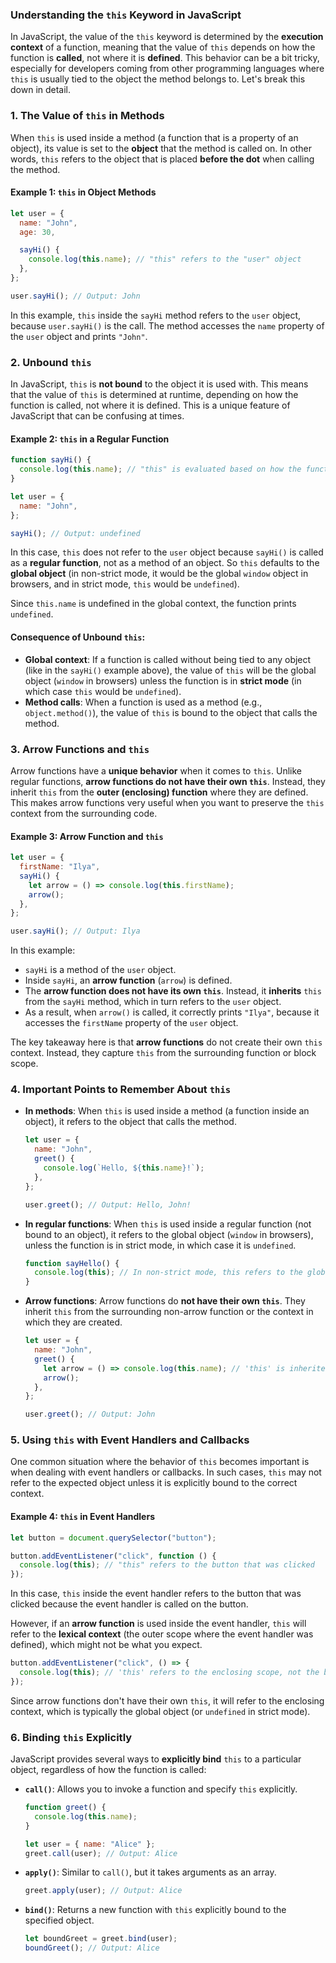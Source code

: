 ### Understanding the `this` Keyword in JavaScript

In JavaScript, the value of the `this` keyword is determined by the **execution context** of a function, meaning that the value of `this` depends on how the function is **called**, not where it is **defined**. This behavior can be a bit tricky, especially for developers coming from other programming languages where `this` is usually tied to the object the method belongs to. Let's break this down in detail.

### 1. **The Value of `this` in Methods**

When `this` is used inside a method (a function that is a property of an object), its value is set to the **object** that the method is called on. In other words, `this` refers to the object that is placed **before the dot** when calling the method.

#### Example 1: `this` in Object Methods

```javascript
let user = {
  name: "John",
  age: 30,

  sayHi() {
    console.log(this.name); // "this" refers to the "user" object
  },
};

user.sayHi(); // Output: John
```

In this example, `this` inside the `sayHi` method refers to the `user` object, because `user.sayHi()` is the call. The method accesses the `name` property of the `user` object and prints `"John"`.

### 2. **Unbound `this`**

In JavaScript, `this` is **not bound** to the object it is used with. This means that the value of `this` is determined at runtime, depending on how the function is called, not where it is defined. This is a unique feature of JavaScript that can be confusing at times.

#### Example 2: `this` in a Regular Function

```javascript
function sayHi() {
  console.log(this.name); // "this" is evaluated based on how the function is called
}

let user = {
  name: "John",
};

sayHi(); // Output: undefined
```

In this case, `this` does not refer to the `user` object because `sayHi()` is called as a **regular function**, not as a method of an object. So `this` defaults to the **global object** (in non-strict mode, it would be the global `window` object in browsers, and in strict mode, `this` would be `undefined`).

Since `this.name` is undefined in the global context, the function prints `undefined`.

#### Consequence of Unbound `this`:

- **Global context**: If a function is called without being tied to any object (like in the `sayHi()` example above), the value of `this` will be the global object (`window` in browsers) unless the function is in **strict mode** (in which case `this` would be `undefined`).
- **Method calls**: When a function is used as a method (e.g., `object.method()`), the value of `this` is bound to the object that calls the method.

### 3. **Arrow Functions and `this`**

Arrow functions have a **unique behavior** when it comes to `this`. Unlike regular functions, **arrow functions do not have their own `this`**. Instead, they inherit `this` from the **outer (enclosing) function** where they are defined. This makes arrow functions very useful when you want to preserve the `this` context from the surrounding code.

#### Example 3: Arrow Function and `this`

```javascript
let user = {
  firstName: "Ilya",
  sayHi() {
    let arrow = () => console.log(this.firstName);
    arrow();
  },
};

user.sayHi(); // Output: Ilya
```

In this example:

- `sayHi` is a method of the `user` object.
- Inside `sayHi`, an **arrow function** (`arrow`) is defined.
- The **arrow function does not have its own `this`**. Instead, it **inherits** `this` from the `sayHi` method, which in turn refers to the `user` object.
- As a result, when `arrow()` is called, it correctly prints `"Ilya"`, because it accesses the `firstName` property of the `user` object.

The key takeaway here is that **arrow functions** do not create their own `this` context. Instead, they capture `this` from the surrounding function or block scope.

### 4. **Important Points to Remember About `this`**

- **In methods**: When `this` is used inside a method (a function inside an object), it refers to the object that calls the method.

  ```javascript
  let user = {
    name: "John",
    greet() {
      console.log(`Hello, ${this.name}!`);
    },
  };

  user.greet(); // Output: Hello, John!
  ```

- **In regular functions**: When `this` is used inside a regular function (not bound to an object), it refers to the global object (`window` in browsers), unless the function is in strict mode, in which case it is `undefined`.

  ```javascript
  function sayHello() {
    console.log(this); // In non-strict mode, this refers to the global object (window)
  }
  ```

- **Arrow functions**: Arrow functions do **not have their own `this`**. They inherit `this` from the surrounding non-arrow function or the context in which they are created.

  ```javascript
  let user = {
    name: "John",
    greet() {
      let arrow = () => console.log(this.name); // 'this' is inherited from greet()
      arrow();
    },
  };

  user.greet(); // Output: John
  ```

### 5. **Using `this` with Event Handlers and Callbacks**

One common situation where the behavior of `this` becomes important is when dealing with event handlers or callbacks. In such cases, `this` may not refer to the expected object unless it is explicitly bound to the correct context.

#### Example 4: `this` in Event Handlers

```javascript
let button = document.querySelector("button");

button.addEventListener("click", function () {
  console.log(this); // "this" refers to the button that was clicked
});
```

In this case, `this` inside the event handler refers to the button that was clicked because the event handler is called on the button.

However, if an **arrow function** is used inside the event handler, `this` will refer to the **lexical context** (the outer scope where the event handler was defined), which might not be what you expect.

```javascript
button.addEventListener("click", () => {
  console.log(this); // 'this' refers to the enclosing scope, not the button
});
```

Since arrow functions don't have their own `this`, it will refer to the enclosing context, which is typically the global object (or `undefined` in strict mode).

### 6. **Binding `this` Explicitly**

JavaScript provides several ways to **explicitly bind** `this` to a particular object, regardless of how the function is called:

- **`call()`**: Allows you to invoke a function and specify `this` explicitly.

  ```javascript
  function greet() {
    console.log(this.name);
  }

  let user = { name: "Alice" };
  greet.call(user); // Output: Alice
  ```

- **`apply()`**: Similar to `call()`, but it takes arguments as an array.

  ```javascript
  greet.apply(user); // Output: Alice
  ```

- **`bind()`**: Returns a new function with `this` explicitly bound to the specified object.

  ```javascript
  let boundGreet = greet.bind(user);
  boundGreet(); // Output: Alice
  ```
